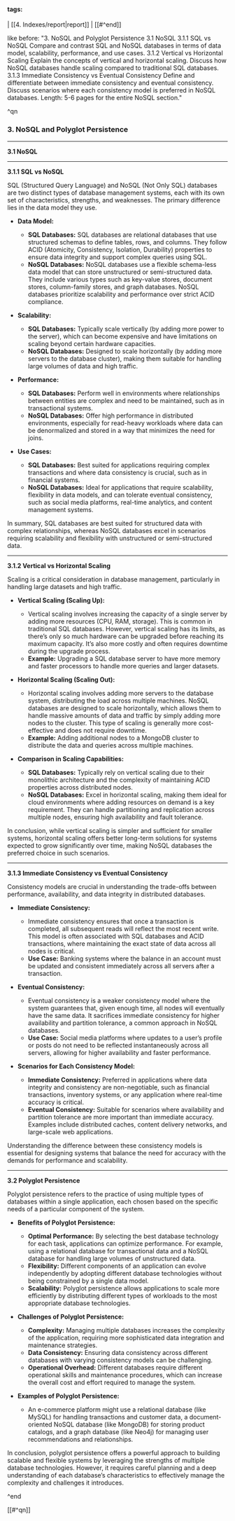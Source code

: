 #### tags:
| [[4. Indexes/report|report]] | 
[[#^end]]



like before: "3. NoSQL and Polyglot Persistence 3.1 NoSQL 3.1.1 SQL vs NoSQL Compare and contrast SQL and NoSQL databases in terms of data model, scalability, performance, and use cases. 3.1.2 Vertical vs Horizontal Scaling Explain the concepts of vertical and horizontal scaling. Discuss how NoSQL databases handle scaling compared to traditional SQL databases. 3.1.3 Immediate Consistency vs Eventual Consistency Define and differentiate between immediate consistency and eventual consistency. Discuss scenarios where each consistency model is preferred in NoSQL databases. Length: 5-6 pages for the entire NoSQL section." 

^qn


### 3. NoSQL and Polyglot Persistence

---

**3.1 NoSQL**

---

**3.1.1 SQL vs NoSQL**

SQL (Structured Query Language) and NoSQL (Not Only SQL) databases are two distinct types of database management systems, each with its own set of characteristics, strengths, and weaknesses. The primary difference lies in the data model they use.

- **Data Model:**
  - **SQL Databases:** SQL databases are relational databases that use structured schemas to define tables, rows, and columns. They follow ACID (Atomicity, Consistency, Isolation, Durability) properties to ensure data integrity and support complex queries using SQL.
  - **NoSQL Databases:** NoSQL databases use a flexible schema-less data model that can store unstructured or semi-structured data. They include various types such as key-value stores, document stores, column-family stores, and graph databases. NoSQL databases prioritize scalability and performance over strict ACID compliance.

- **Scalability:**
  - **SQL Databases:** Typically scale vertically (by adding more power to the server), which can become expensive and have limitations on scaling beyond certain hardware capacities.
  - **NoSQL Databases:** Designed to scale horizontally (by adding more servers to the database cluster), making them suitable for handling large volumes of data and high traffic.

- **Performance:**
  - **SQL Databases:** Perform well in environments where relationships between entities are complex and need to be maintained, such as in transactional systems.
  - **NoSQL Databases:** Offer high performance in distributed environments, especially for read-heavy workloads where data can be denormalized and stored in a way that minimizes the need for joins.

- **Use Cases:**
  - **SQL Databases:** Best suited for applications requiring complex transactions and where data consistency is crucial, such as in financial systems.
  - **NoSQL Databases:** Ideal for applications that require scalability, flexibility in data models, and can tolerate eventual consistency, such as social media platforms, real-time analytics, and content management systems.

In summary, SQL databases are best suited for structured data with complex relationships, whereas NoSQL databases excel in scenarios requiring scalability and flexibility with unstructured or semi-structured data.

---

**3.1.2 Vertical vs Horizontal Scaling**

Scaling is a critical consideration in database management, particularly in handling large datasets and high traffic.

- **Vertical Scaling (Scaling Up):**
  - Vertical scaling involves increasing the capacity of a single server by adding more resources (CPU, RAM, storage). This is common in traditional SQL databases. However, vertical scaling has its limits, as there’s only so much hardware can be upgraded before reaching its maximum capacity. It’s also more costly and often requires downtime during the upgrade process.
  - **Example:** Upgrading a SQL database server to have more memory and faster processors to handle more queries and larger datasets.

- **Horizontal Scaling (Scaling Out):**
  - Horizontal scaling involves adding more servers to the database system, distributing the load across multiple machines. NoSQL databases are designed to scale horizontally, which allows them to handle massive amounts of data and traffic by simply adding more nodes to the cluster. This type of scaling is generally more cost-effective and does not require downtime.
  - **Example:** Adding additional nodes to a MongoDB cluster to distribute the data and queries across multiple machines.

- **Comparison in Scaling Capabilities:**
  - **SQL Databases:** Typically rely on vertical scaling due to their monolithic architecture and the complexity of maintaining ACID properties across distributed nodes.
  - **NoSQL Databases:** Excel in horizontal scaling, making them ideal for cloud environments where adding resources on demand is a key requirement. They can handle partitioning and replication across multiple nodes, ensuring high availability and fault tolerance.

In conclusion, while vertical scaling is simpler and sufficient for smaller systems, horizontal scaling offers better long-term solutions for systems expected to grow significantly over time, making NoSQL databases the preferred choice in such scenarios.

---

**3.1.3 Immediate Consistency vs Eventual Consistency**

Consistency models are crucial in understanding the trade-offs between performance, availability, and data integrity in distributed databases.

- **Immediate Consistency:**
  - Immediate consistency ensures that once a transaction is completed, all subsequent reads will reflect the most recent write. This model is often associated with SQL databases and ACID transactions, where maintaining the exact state of data across all nodes is critical.
  - **Use Case:** Banking systems where the balance in an account must be updated and consistent immediately across all servers after a transaction.

- **Eventual Consistency:**
  - Eventual consistency is a weaker consistency model where the system guarantees that, given enough time, all nodes will eventually have the same data. It sacrifices immediate consistency for higher availability and partition tolerance, a common approach in NoSQL databases.
  - **Use Case:** Social media platforms where updates to a user’s profile or posts do not need to be reflected instantaneously across all servers, allowing for higher availability and faster performance.

- **Scenarios for Each Consistency Model:**
  - **Immediate Consistency:** Preferred in applications where data integrity and consistency are non-negotiable, such as financial transactions, inventory systems, or any application where real-time accuracy is critical.
  - **Eventual Consistency:** Suitable for scenarios where availability and partition tolerance are more important than immediate accuracy. Examples include distributed caches, content delivery networks, and large-scale web applications.

Understanding the difference between these consistency models is essential for designing systems that balance the need for accuracy with the demands for performance and scalability.

---

**3.2 Polyglot Persistence**

Polyglot persistence refers to the practice of using multiple types of databases within a single application, each chosen based on the specific needs of a particular component of the system.

- **Benefits of Polyglot Persistence:**
  - **Optimal Performance:** By selecting the best database technology for each task, applications can optimize performance. For example, using a relational database for transactional data and a NoSQL database for handling large volumes of unstructured data.
  - **Flexibility:** Different components of an application can evolve independently by adopting different database technologies without being constrained by a single data model.
  - **Scalability:** Polyglot persistence allows applications to scale more efficiently by distributing different types of workloads to the most appropriate database technologies.

- **Challenges of Polyglot Persistence:**
  - **Complexity:** Managing multiple databases increases the complexity of the application, requiring more sophisticated data integration and maintenance strategies.
  - **Data Consistency:** Ensuring data consistency across different databases with varying consistency models can be challenging.
  - **Operational Overhead:** Different databases require different operational skills and maintenance procedures, which can increase the overall cost and effort required to manage the system.

- **Examples of Polyglot Persistence:**
  - An e-commerce platform might use a relational database (like MySQL) for handling transactions and customer data, a document-oriented NoSQL database (like MongoDB) for storing product catalogs, and a graph database (like Neo4j) for managing user recommendations and relationships.

In conclusion, polyglot persistence offers a powerful approach to building scalable and flexible systems by leveraging the strengths of multiple database technologies. However, it requires careful planning and a deep understanding of each database’s characteristics to effectively manage the complexity and challenges it introduces.

^end


[[#^qn]]



